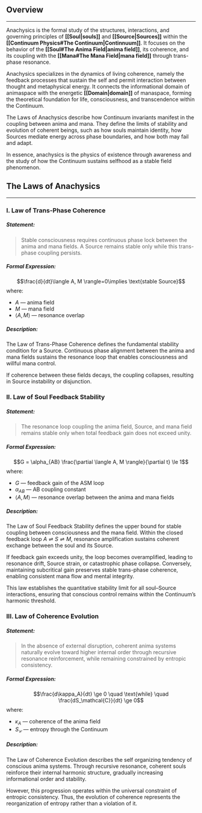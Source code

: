 ## Overview
---
Anachysics is the formal study of the structures, interactions, and governing principles of **[[Soul|souls]]** and **[[Source|Sources]]** within the **[[Continuum Physics#The Continuum|Continnuum]]**. It focuses on the behavior of the **[[Soul#The Anima Field|anima field]]**, its coherence, and its coupling with the **[[Mana#The Mana Field|mana field]]** through trans-phase resonance.

Anachysics specializes in the dynamics of living coherence, namely the feedback processes that sustain the self and permit interaction between thought and metaphysical energy. It connects the informational domain of animaspace with the energetic **[[Domain|domain]]** of manaspace, forming the theoretical foundation for life, consciousness, and transcendence within the Continuum.

The Laws of Anachysics describe how Continuum invariants manifest in the coupling between anima and mana. They define the limits of stability and evolution of coherent beings, such as how souls maintain identity, how Sources mediate energy across phase boundaries, and how both may fail and adapt.

In essence, anachysics is the physics of existence through awareness and the study of how the Continuum sustains selfhood as a stable field phenomenon.
## The Laws of Anachysics
---
### I. Law of Trans-Phase Coherence
##### Statement:
> Stable consciousness requires continuous phase lock between the anima and mana fields. A Source remains stable only while this trans-phase coupling persists.
##### Formal Expression:
$$\frac{d}{dt}\langle A, M \rangle=0\implies \text{stable Source}$$
where:
- $A$ — anima field
- $M$ — mana field
- $\langle A, M \rangle$ — resonance overlap
##### Description:
The Law of Trans-Phase Coherence defines the fundamental stability condition for a Source. Continuous phase alignment between the anima and mana fields sustains the resonance loop that enables consciousness and willful mana control.

If coherence between these fields decays, the coupling collapses, resulting in Source instability or disjunction.
### II. Law of Soul Feedback Stability
##### Statement:
> The resonance loop coupling the anima field, Source, and mana field remains stable only when total feedback gain does not exceed unity.
##### Formal Expression:
$$G = \alpha_{AB} \frac{\partial \langle A, M \rangle}{\partial t} \le 1$$
where:
- $G$ — feedback gain of the ASM loop
- $\alpha_{AB}$ — AB coupling constant
- $\langle A, M \rangle$ — resonance overlap between the anima and mana fields
##### Description:
The Law of Soul Feedback Stability defines the upper bound for stable coupling between consciousness and the mana field. Within the closed feedback loop $A \rightleftharpoons{} S \rightleftharpoons{} M$, resonance amplification sustains coherent exchange between the soul and its Source. 

If feedback gain exceeds unity, the loop becomes overamplified, leading to resonance drift, Source strain, or catastrophic phase collapse. Conversely, maintaining subcritical gain preserves stable trans-phase coherence, enabling consistent mana flow and mental integrity.

This law establishes the quantitative stability limit for all soul–Source interactions, ensuring that conscious control remains within the Continuum’s harmonic threshold.
### III. Law of Coherence Evolution
##### Statement:
> In the absence of external disruption, coherent anima systems naturally evolve toward higher internal order through recursive resonance reinforcement, while remaining constrained by entropic consistency.
##### Formal Expression:
$$\frac{d\kappa_A}{dt} \ge 0 \quad \text{while} \quad \frac{dS_\mathcal{C}}{dt} \ge 0$$
where:
- $\kappa_A$ — coherence of the anima field 
- $S_\mathcal{C}$ — entropy through the Continuum
##### Description:
The Law of Coherence Evolution describes the self organizing tendency of conscious anima systems. Through recursive resonance, coherent souls reinforce their internal harmonic structure, gradually increasing informational order and stability. 

However, this progression operates within the universal constraint of entropic consistency.
Thus, the evolution of coherence represents the reorganization of entropy rather than a violation of it.
